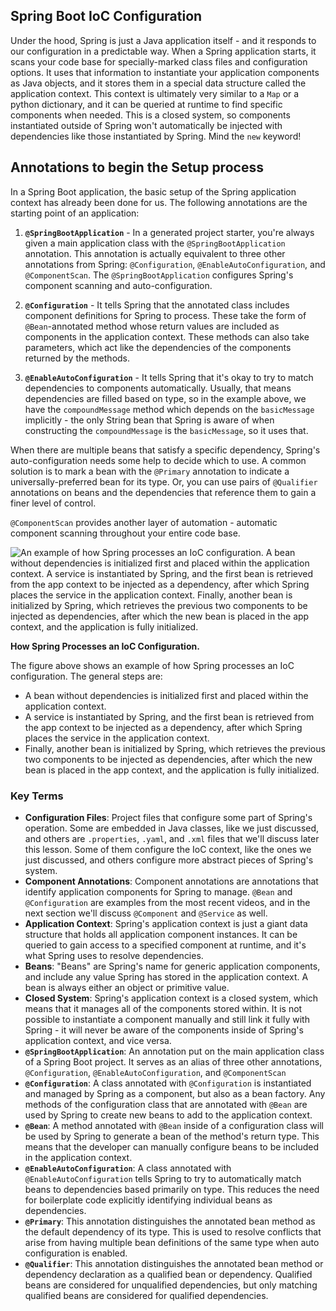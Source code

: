 ## Spring Boot IoC Configuration


Under the hood, Spring is just a Java application itself - and it responds to our configuration in a predictable way. When a Spring application starts, it scans your code base for specially-marked class files and configuration options. It uses that information to instantiate your application components as Java objects, and it stores them in a special data structure called the application context. This context is ultimately very similar to a `Map` or a python dictionary, and it can be queried at runtime to find specific components when needed. This is a closed system, so components instantiated outside of Spring won't automatically be injected with dependencies like those instantiated by Spring. Mind the `new` keyword!


## Annotations to begin the Setup process

In a Spring Boot application, the basic setup of the Spring application context has already been done for us. The following annotations are the starting point of an application:

1. **`@SpringBootApplication`** - In a generated project starter, you're always given a main application class with the `@SpringBootApplication` annotation. This annotation is actually equivalent to three other annotations from Spring: `@Configuration`, `@EnableAutoConfiguration`, and `@ComponentScan`. The `@SpringBootApplication` configures Spring's component scanning and auto-configuration.

1. **`@Configuration`** - It tells Spring that the annotated class includes component definitions for Spring to process. These take the form of `@Bean`-annotated method whose return values are included as components in the application context. These methods can also take parameters, which act like the dependencies of the components returned by the methods.

1. **`@EnableAutoConfiguration`** - It tells Spring that it's okay to try to match dependencies to components automatically. Usually, that means dependencies are filled based on type, so in the example above, we have the `compoundMessage` method which depends on the `basicMessage` implicitly - the only String bean that Spring is aware of when constructing the `compoundMessage` is the `basicMessage`, so it uses that.

When there are multiple beans that satisfy a specific dependency, Spring's auto-configuration needs some help to decide which to use. A common solution is to mark a bean with the `@Primary` annotation to indicate a universally-preferred bean for its type. Or, you can use pairs of `@Qualifier` annotations on beans and the dependencies that reference them to gain a finer level of control.

`@ComponentScan` provides another layer of automation - automatic component scanning throughout your entire code base. 

![An example of how Spring processes an IoC configuration. A bean without dependencies is initialized first and placed within the application context. A service is instantiated by Spring, and the first bean is retrieved from the app context to be injected as a dependency, after which Spring places the service in the application context. Finally, another bean is initialized by Spring, which retrieves the previous two components to be injected as dependencies, after which the new bean is placed in the app context, and the application is fully initialized.](https://video.udacity-data.com/topher/2020/June/5ed946f4_screen-shot-2020-06-04-at-12.08.59-pm/screen-shot-2020-06-04-at-12.08.59-pm.png)

**How Spring Processes an IoC Configuration.**

The figure above shows an example of how Spring processes an IoC configuration. The general steps are:

- A bean without dependencies is initialized first and placed within the application context.
- A service is instantiated by Spring, and the first bean is retrieved from the app context to be injected as a dependency, after which Spring places the service in the application context.
- Finally, another bean is initialized by Spring, which retrieves the previous two components to be injected as dependencies, after which the new bean is placed in the app context, and the application is fully initialized.

### Key Terms

- **Configuration Files**: Project files that configure some part of Spring's operation. Some are embedded in Java classes, like we just discussed, and others are `.properties`, `.yaml`, and `.xml` files that we'll discuss later this lesson. Some of them configure the IoC context, like the ones we just discussed, and others configure more abstract pieces of Spring's system.
- **Component Annotations**: Component annotations are annotations that identify application components for Spring to manage. `@Bean` and `@Configuration` are examples from the most recent videos, and in the next section we'll discuss `@Component` and `@Service` as well.
- **Application Context**: Spring's application context is just a giant data structure that holds all application component instances. It can be queried to gain access to a specified component at runtime, and it's what Spring uses to resolve dependencies.
- **Beans**: "Beans" are Spring's name for generic application components, and include any value Spring has stored in the application context. A bean is always either an object or primitive value.
- **Closed System**: Spring's application context is a closed system, which means that it manages all of the components stored within. It is not possible to instantiate a component manually and still link it fully with Spring - it will never be aware of the components inside of Spring's application context, and vice versa.
- **`@SpringBootApplication`**: An annotation put on the main application class of a Spring Boot project. It serves as an alias of three other annotations, `@Configuration`, `@EnableAutoConfiguration`, and `@ComponentScan`
- **`@Configuration`**: A class annotated with `@Configuration` is instantiated and managed by Spring as a component, but also as a bean factory. Any methods of the configuration class that are annotated with `@Bean` are used by Spring to create new beans to add to the application context.
- **`@Bean`**: A method annotated with `@Bean` inside of a configuration class will be used by Spring to generate a bean of the method's return type. This means that the developer can manually configure beans to be included in the application context.
- **`@EnableAutoConfiguration`**: A class annotated with `@EnableAutoConfiguration` tells Spring to try to automatically match beans to dependencies based primarily on type. This reduces the need for boilerplate code explicitly identifying individual beans as dependencies.
- **`@Primary`**: This annotation distinguishes the annotated bean method as the default dependency of its type. This is used to resolve conflicts that arise from having multiple bean definitions of the same type when auto configuration is enabled.
- **`@Qualifier`**: This annotation distinguishes the annotated bean method or dependency declaration as a qualified bean or dependency. Qualified beans are considered for unqualified dependencies, but only matching qualified beans are considered for qualified dependencies. 

